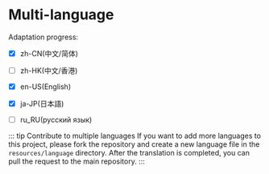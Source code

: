 # Multi-language
Adaptation progress: 
- [x] zh-CN(中文/简体)
- [ ] zh-HK(中文/香港)
- [x] en-US(English)
- [x] ja-JP(日本語)
- [ ] ru_RU(русский язык)


::: tip Contribute to multiple languages
If you want to add more languages to this project, please fork the repository and create a new language file in the `resources/language` directory. After the translation is completed, you can pull the request to the main repository. 
:::
